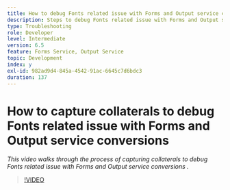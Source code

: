 ```yaml
---
title: How to debug Fonts related issue with Forms and Output service conversions
description: Steps to debug Fonts related issue with Forms and Output service
type: Troubleshooting
role: Developer
level: Intermediate
version: 6.5
feature: Forms Service, Output Service
topic: Development
index: y
exl-id: 982ad9d4-845a-4542-91ac-6645c7d6bdc3
duration: 137
---
```

# How to capture collaterals to debug Fonts related issue with Forms and Output service conversions

*This video walks through the process of capturing collaterals to debug Fonts related issue with Forms and Output service conversions .*

>[!VIDEO](https://video.tv.adobe.com/v/335487?quality=12&learn=on)
